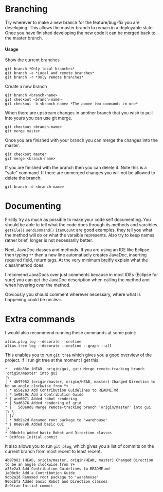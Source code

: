 # Branching
Try wherever to make a new branch for the feature/bug-fix you are developing. This allows the master branch to remain in a deployable state. Once you have finished developing the new code it can be merged back to the master branch.

#### Usage
Show the current branches
```
git branch *Only local branches*
git branch -a *Local and remote branches*
git branch -r *Only remote branches*
```
Create a new branch
```
git branch <branch-name>
git checkout <branch-name>
git checkout -b <branch-name> *The above two commands in one*
```
When there are upstream changes in another branch that you wish to pull into yours you can use git merge.
```
git checkout <branch-name>
git merge master
```
Once you are finished with your branch you can merge the changes into the master. 
```
git checkout master
git merge <branch-name>
```
If you are finished with the branch then you can delete it. Note this is a "safe" command. If there are unmerged changes you will not be allowed to delete the branch.
```
git branch -d <branch-name>
```

# Documenting
Firstly try as much as possible to make your code self documenting. You should be able to tell what the code does through its methods and varaibles. `getFile()` `sendCommand()` `itemCount` are good examples, they tell you what the method will do or what the varaible represents. Also try to keep names rather brief, longer is not necessarily better.

Next, JavaDoc classes and methods. If you are using an IDE like Eclipse then typing `**` then a new line automatiacly creates JavaDoc, inserting required field, return tags. At the very minimum breifly explain what the class/method does.

I recomend JavaDocs over just comments because in most IDEs (Eclipse for sure) you can get the JavaDoc description when calling the method and when hovering over the method.

Obviously you should comment wherever necessary, where what is happening could be unclear.

# Extra commands
I would also recommend running these commands at some point:
```
alias.plog log --decorate --oneline
alias.tree log --decorate --oneline --graph --all
```
This enables you to run `git tree` which gives you a good overview of the project. If I run git tree at the moment I get this:
```
*   cddc88e (HEAD, origin/gui, gui) Merge remote-tracking branch 'origin/master' into gui
|\
| * 4b97982 (origin/master, origin/HEAD, master) Changed Direction to be an angle clockwise from Y+
| * a55e2a3 Add Contribution Guidelines to README.md
| * 1e08c9c Add a Contribution Guide
* | ace6071 Added robot rendering
* | 5ad6876 Added rendering of grid
* |   5d0e0d8 Merge remote-tracking branch 'origin/master' into gui
|\ \
| |/
| * 9db2a2d Renamed root package to 'warehouse'
* | 80e879b Added basic GUI
|/
* 90bcbfa Added basic Robot and Direction classes
* 8c9fcae Initial commit
```
It also allows you to run `git plog`, which gives you a list of commits on the current branch from most recent to least recent.
```
4b97982 (HEAD, origin/master, origin/HEAD, master) Changed Direction to be an angle clockwise from Y+
a55e2a3 Add Contribution Guidelines to README.md
1e08c9c Add a Contribution Guide
9db2a2d Renamed root package to 'warehouse'
90bcbfa Added basic Robot and Direction classes
8c9fcae Initial commit
```